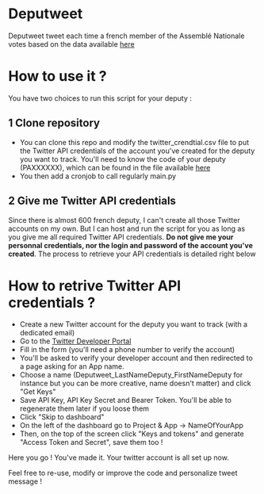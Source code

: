 # Deputweet
Deputweet tweet each time a french member of the Assemblé Nationale votes based on the data available [here](https://data.assemblee-nationale.fr)

# How to use it ?
You have two choices to run this script for your deputy :

## 1 Clone repository
- You can clone this repo and modify the twitter_crendtial.csv file to put the Twitter API credentials of the account you've created for the deputy you want to track.
You'll need to know the code of your deputy (PAXXXXXX), which can be found in the file available [here](https://data.assemblee-nationale.fr/acteurs/deputes-en-exercice)
- You then add a cronjob to call regularly main.py

## 2 Give me Twitter API credentials
 Since there is almost 600 french deputy, I can't create all those Twitter accounts on my own. But I can host and run the script for you as long as you give me all required Twitter API credentials. **Do not give me your personnal credentials, nor the login and password of the account you've created**. The process to retrieve your API credentials is detailed right below
 
 # How to retrive Twitter API credentials ?
 - Create a new Twitter account for the deputy you want to track (with a dedicated email)
 - Go to the [Twitter Developer Portal](https://developer.twitter.com/en/portal/dashboard)
 - Fill in the form (you'll need a phone number to verify the account)
 - You'll be asked to verify your developer account and then redirected to a page asking for an App name.
 - Choose a name (Deputweet_LastNameDeputy_FirstNameDeputy for instance but you can be more creative, name doesn't matter) and click "Get Keys"
 - Save API Key, API Key Secret and Bearer Token. You'll be able to regenerate them later if you loose them
 - Click "Skip to dashboard"
 - On the left of the dashboard go to Project & App -> NameOfYourApp
 - Then, on the top of the screen click "Keys and tokens" and generate "Access Token and Secret", save them too !
 
 Here you go ! You've made it. Your twitter account is all set up now.
 
 Feel free to re-use, modify or improve the code and personalize tweet message !
 
